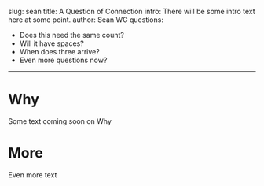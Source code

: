 slug: sean
title: A Question of Connection
intro: There will be some intro text here at some point.
author: Sean WC
questions:
  - Does this need the same count?
  - Will it have spaces?
  - When does three arrive?
  - Even more questions now?
---
# Why

Some text coming soon on Why

# More

Even more text
